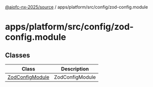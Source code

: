 [@aiofc-nx-2025/source](../../../../../index.md) / apps/platform/src/config/zod-config.module

# apps/platform/src/config/zod-config.module

## Classes

| Class | Description |
| ------ | ------ |
| [ZodConfigModule](classes/ZodConfigModule.md) | ZodConfigModule |

